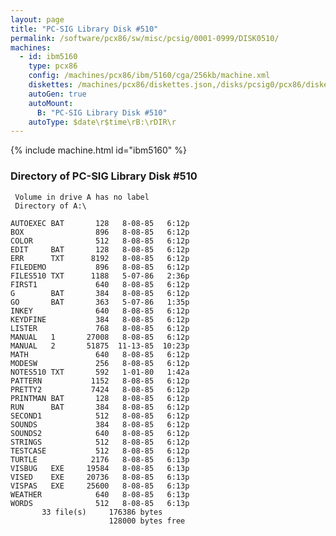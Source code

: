 ```yaml
---
layout: page
title: "PC-SIG Library Disk #510"
permalink: /software/pcx86/sw/misc/pcsig/0001-0999/DISK0510/
machines:
  - id: ibm5160
    type: pcx86
    config: /machines/pcx86/ibm/5160/cga/256kb/machine.xml
    diskettes: /machines/pcx86/diskettes.json,/disks/pcsig0/pcx86/diskettes.json
    autoGen: true
    autoMount:
      B: "PC-SIG Library Disk #510"
    autoType: $date\r$time\rB:\rDIR\r
---
```


{% include machine.html id="ibm5160" %}

### Directory of PC-SIG Library Disk #510

     Volume in drive A has no label
     Directory of A:\

    AUTOEXEC BAT       128   8-08-85   6:12p
    BOX                896   8-08-85   6:12p
    COLOR              512   8-08-85   6:12p
    EDIT     BAT       128   8-08-85   6:12p
    ERR      TXT      8192   8-08-85   6:12p
    FILEDEMO           896   8-08-85   6:12p
    FILES510 TXT      1188   5-07-86   2:36p
    FIRST1             640   8-08-85   6:12p
    G        BAT       384   8-08-85   6:12p
    GO       BAT       363   5-07-86   1:35p
    INKEY              640   8-08-85   6:12p
    KEYDFINE           384   8-08-85   6:12p
    LISTER             768   8-08-85   6:12p
    MANUAL   1       27008   8-08-85   6:12p
    MANUAL   2       51875  11-13-85  10:23p
    MATH               640   8-08-85   6:12p
    MODESW             256   8-08-85   6:12p
    NOTES510 TXT       592   1-01-80   1:42a
    PATTERN           1152   8-08-85   6:12p
    PRETTY2           7424   8-08-85   6:12p
    PRINTMAN BAT       128   8-08-85   6:12p
    RUN      BAT       384   8-08-85   6:12p
    SECOND1            512   8-08-85   6:12p
    SOUNDS             384   8-08-85   6:12p
    SOUNDS2            640   8-08-85   6:12p
    STRINGS            512   8-08-85   6:12p
    TESTCASE           512   8-08-85   6:12p
    TURTLE            2176   8-08-85   6:13p
    VISBUG   EXE     19584   8-08-85   6:13p
    VISED    EXE     20736   8-08-85   6:13p
    VISPAS   EXE     25600   8-08-85   6:13p
    WEATHER            640   8-08-85   6:13p
    WORDS              512   8-08-85   6:13p
           33 file(s)     176386 bytes
                          128000 bytes free
